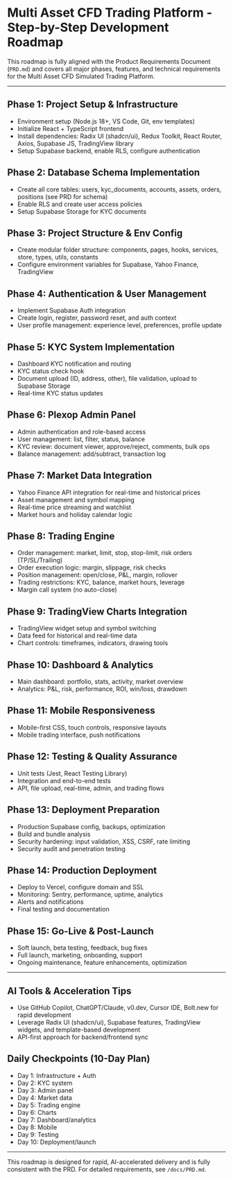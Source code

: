 # Multi Asset CFD Trading Platform - Step-by-Step Development Roadmap

This roadmap is fully aligned with the Product Requirements Document (`PRD.md`) and covers all major
phases, features, and technical requirements for the Multi Asset CFD Simulated Trading Platform.

---

## Phase 1: Project Setup & Infrastructure

- Environment setup (Node.js 18+, VS Code, Git, env templates)
- Initialize React + TypeScript frontend
- Install dependencies: Radix UI (shadcn/ui), Redux Toolkit, React Router, Axios, Supabase JS, TradingView library
- Setup Supabase backend, enable RLS, configure authentication

## Phase 2: Database Schema Implementation

- Create all core tables: users, kyc_documents, accounts, assets, orders, positions (see PRD for schema)
- Enable RLS and create user access policies
- Setup Supabase Storage for KYC documents

## Phase 3: Project Structure & Env Config

- Create modular folder structure: components, pages, hooks, services, store, types, utils, constants
- Configure environment variables for Supabase, Yahoo Finance, TradingView

## Phase 4: Authentication & User Management

- Implement Supabase Auth integration
- Create login, register, password reset, and auth context
- User profile management: experience level, preferences, profile update

## Phase 5: KYC System Implementation

- Dashboard KYC notification and routing
- KYC status check hook
- Document upload (ID, address, other), file validation, upload to Supabase Storage
- Real-time KYC status updates

## Phase 6: Plexop Admin Panel

- Admin authentication and role-based access
- User management: list, filter, status, balance
- KYC review: document viewer, approve/reject, comments, bulk ops
- Balance management: add/subtract, transaction log

## Phase 7: Market Data Integration

- Yahoo Finance API integration for real-time and historical prices
- Asset management and symbol mapping
- Real-time price streaming and watchlist
- Market hours and holiday calendar logic

## Phase 8: Trading Engine

- Order management: market, limit, stop, stop-limit, risk orders (TP/SL/Trailing)
- Order execution logic: margin, slippage, risk checks
- Position management: open/close, P&L, margin, rollover
- Trading restrictions: KYC, balance, market hours, leverage
- Margin call system (no auto-close)

## Phase 9: TradingView Charts Integration

- TradingView widget setup and symbol switching
- Data feed for historical and real-time data
- Chart controls: timeframes, indicators, drawing tools

## Phase 10: Dashboard & Analytics

- Main dashboard: portfolio, stats, activity, market overview
- Analytics: P&L, risk, performance, ROI, win/loss, drawdown

## Phase 11: Mobile Responsiveness

- Mobile-first CSS, touch controls, responsive layouts
- Mobile trading interface, push notifications

## Phase 12: Testing & Quality Assurance

- Unit tests (Jest, React Testing Library)
- Integration and end-to-end tests
- API, file upload, real-time, admin, and trading flows

## Phase 13: Deployment Preparation

- Production Supabase config, backups, optimization
- Build and bundle analysis
- Security hardening: input validation, XSS, CSRF, rate limiting
- Security audit and penetration testing

## Phase 14: Production Deployment

- Deploy to Vercel, configure domain and SSL
- Monitoring: Sentry, performance, uptime, analytics
- Alerts and notifications
- Final testing and documentation

## Phase 15: Go-Live & Post-Launch

- Soft launch, beta testing, feedback, bug fixes
- Full launch, marketing, onboarding, support
- Ongoing maintenance, feature enhancements, optimization

---

## AI Tools & Acceleration Tips

- Use GitHub Copilot, ChatGPT/Claude, v0.dev, Cursor IDE, Bolt.new for rapid development
- Leverage Radix UI (shadcn/ui), Supabase features, TradingView widgets, and template-based development
- API-first approach for backend/frontend sync

## Daily Checkpoints (10-Day Plan)

- Day 1: Infrastructure + Auth
- Day 2: KYC system
- Day 3: Admin panel
- Day 4: Market data
- Day 5: Trading engine
- Day 6: Charts
- Day 7: Dashboard/analytics
- Day 8: Mobile
- Day 9: Testing
- Day 10: Deployment/launch

---

This roadmap is designed for rapid, AI-accelerated delivery and is fully consistent with the PRD.
For detailed requirements, see `/docs/PRD.md`.
